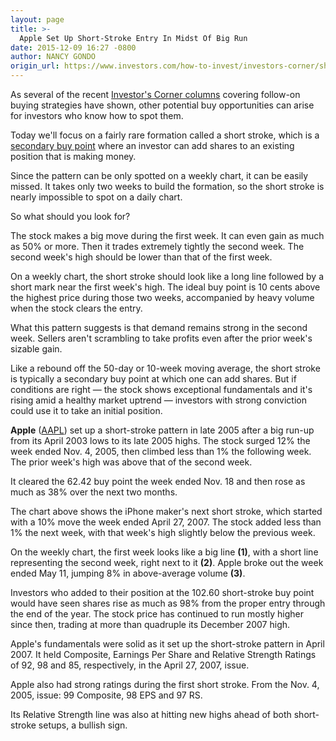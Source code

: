 ```yaml
---
layout: page
title: >-
  Apple Set Up Short-Stroke Entry In Midst Of Big Run
date: 2015-12-09 16:27 -0800
author: NANCY GONDO
origin_url: https://www.investors.com/how-to-invest/investors-corner/short-stroke-offers-secondary-buy-point
---
```





As several of the recent [Investor's Corner columns](http://education.investors.com/investors-corner.htm) covering follow-on buying strategies have shown, other potential buy opportunities can arise for investors who know how to spot them.

  

Today we'll focus on a fairly rare formation called a short stroke, which is a [secondary buy point](https://www.investors.com/products/ibd-home-study-program/advanced-buying-strategies-for-successful-investing/?src=A011BMT) where an investor can add shares to an existing position that is making money.

  

Since the pattern can be only spotted on a weekly chart, it can be easily missed. It takes only two weeks to build the formation, so the short stroke is nearly impossible to spot on a daily chart.

  

So what should you look for?

  

The stock makes a big move during the first week. It can even gain as much as 50% or more. Then it trades extremely tightly the second week. The second week's high should be lower than that of the first week.

  

On a weekly chart, the short stroke should look like a long line followed by a short mark near the first week's high. The ideal buy point is 10 cents above the highest price during those two weeks, accompanied by heavy volume when the stock clears the entry.

  

What this pattern suggests is that demand remains strong in the second week. Sellers aren't scrambling to take profits even after the prior week's sizable gain.

  

Like a rebound off the 50-day or 10-week moving average, the short stroke is typically a secondary buy point at which one can add shares. But if conditions are right — the stock shows exceptional fundamentals and it's rising amid a healthy market uptrend — investors with strong conviction could use it to take an initial position.

  

**Apple** ([AAPL](https://research.investors.com/quote.aspx?symbol=AAPL)) set up a short-stroke pattern in late 2005 after a big run-up from its April 2003 lows to its late 2005 highs. The stock surged 12% the week ended Nov. 4, 2005, then climbed less than 1% the following week. The prior week's high was above that of the second week.

  

It cleared the 62.42 buy point the week ended Nov. 18 and then rose as much as 38% over the next two months.

  

The chart above shows the iPhone maker's next short stroke, which started with a 10% move the week ended April 27, 2007. The stock added less than 1% the next week, with that week's high slightly below the previous week.

  

On the weekly chart, the first week looks like a big line **(1)**, with a short line representing the second week, right next to it **(2)**. Apple broke out the week ended May 11, jumping 8% in above-average volume **(3)**.

  

Investors who added to their position at the 102.60 short-stroke buy point would have seen shares rise as much as 98% from the proper entry through the end of the year. The stock price has continued to run mostly higher since then, trading at more than quadruple its December 2007 high.

  

Apple's fundamentals were solid as it set up the short-stroke pattern in April 2007. It held Composite, Earnings Per Share and Relative Strength Ratings of 92, 98 and 85, respectively, in the April 27, 2007, issue.

  

Apple also had strong ratings during the first short stroke. From the Nov. 4, 2005, issue: 99 Composite, 98 EPS and 97 RS.

  

Its Relative Strength line was also at hitting new highs ahead of both short-stroke setups, a bullish sign.




